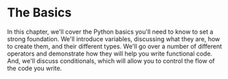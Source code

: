 # The Basics

In this chapter, we'll cover the Python basics you'll need to know to set a strong foundation. We'll introduce variables, discussing what they are, how to create them, and their different types. We'll go over a number of different operators and demonstrate how they will help you write functional code. And, we'll discuss conditionals, which will allow you to control the flow of the code you write. 
